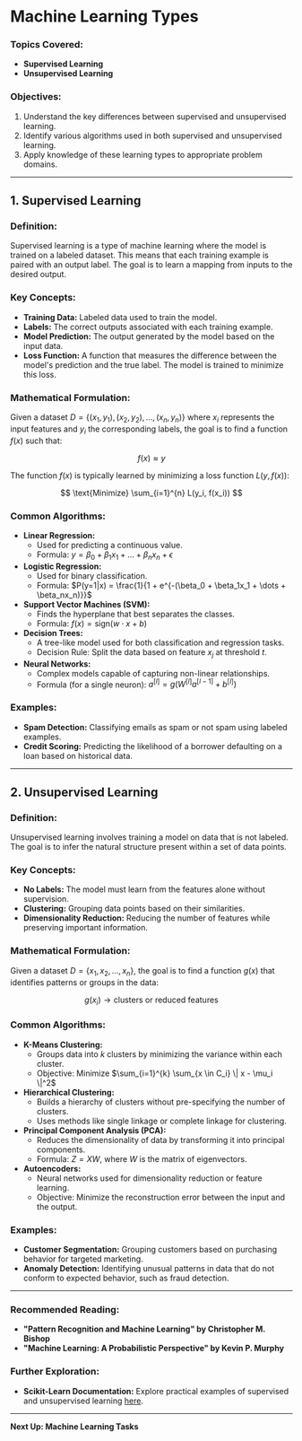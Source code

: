 # Machine Learning Types


### Topics Covered:
- **Supervised Learning**
- **Unsupervised Learning**

### Objectives:
1. Understand the key differences between supervised and unsupervised learning.
2. Identify various algorithms used in both supervised and unsupervised learning.
3. Apply knowledge of these learning types to appropriate problem domains.

---

## 1. Supervised Learning

### Definition:
Supervised learning is a type of machine learning where the model is trained on a labeled dataset. This means that each training example is paired with an output label. The goal is to learn a mapping from inputs to the desired output.

### Key Concepts:
- **Training Data:** Labeled data used to train the model.
- **Labels:** The correct outputs associated with each training example.
- **Model Prediction:** The output generated by the model based on the input data.
- **Loss Function:** A function that measures the difference between the model's prediction and the true label. The model is trained to minimize this loss.

### Mathematical Formulation:
Given a dataset $D = \{(x_1, y_1), (x_2, y_2), \dots, (x_n, y_n)\}$ where $x_i$ represents the input features and $y_i$ the corresponding labels, the goal is to find a function $f(x)$ such that:

$$ f(x) \approx y $$

The function $f(x)$ is typically learned by minimizing a loss function $L(y, f(x))$:

$$ \text{Minimize} \sum_{i=1}^{n} L(y_i, f(x_i)) $$

### Common Algorithms:
- **Linear Regression:**
  - Used for predicting a continuous value.
  - Formula: $y = \beta_0 + \beta_1x_1 + \dots + \beta_nx_n + \epsilon$
- **Logistic Regression:**
  - Used for binary classification.
  - Formula: $P(y=1|x) = \frac{1}{1 + e^{-(\beta_0 + \beta_1x_1 + \dots + \beta_nx_n)}}$
- **Support Vector Machines (SVM):**
  - Finds the hyperplane that best separates the classes.
  - Formula: $f(x) = \text{sign}(w \cdot x + b)$
- **Decision Trees:**
  - A tree-like model used for both classification and regression tasks.
  - Decision Rule: Split the data based on feature $x_j$ at threshold $t$.
- **Neural Networks:**
  - Complex models capable of capturing non-linear relationships.
  - Formula (for a single neuron): $a^{[l]} = g(W^{[l]}a^{[l-1]} + b^{[l]})$

### Examples:
- **Spam Detection:** Classifying emails as spam or not spam using labeled examples.
- **Credit Scoring:** Predicting the likelihood of a borrower defaulting on a loan based on historical data.

---

## 2. Unsupervised Learning

### Definition:
Unsupervised learning involves training a model on data that is not labeled. The goal is to infer the natural structure present within a set of data points.

### Key Concepts:
- **No Labels:** The model must learn from the features alone without supervision.
- **Clustering:** Grouping data points based on their similarities.
- **Dimensionality Reduction:** Reducing the number of features while preserving important information.

### Mathematical Formulation:
Given a dataset $D = \{x_1, x_2, \dots, x_n\}$, the goal is to find a function $g(x)$ that identifies patterns or groups in the data:

$$ g(x_i) \rightarrow \text{clusters or reduced features} $$

### Common Algorithms:
- **K-Means Clustering:**
  - Groups data into $k$ clusters by minimizing the variance within each cluster.
  - Objective: Minimize $\sum_{i=1}^{k} \sum_{x \in C_i} \| x - \mu_i \|^2$
- **Hierarchical Clustering:**
  - Builds a hierarchy of clusters without pre-specifying the number of clusters.
  - Uses methods like single linkage or complete linkage for clustering.
- **Principal Component Analysis (PCA):**
  - Reduces the dimensionality of data by transforming it into principal components.
  - Formula: $Z = XW$, where $W$ is the matrix of eigenvectors.
- **Autoencoders:**
  - Neural networks used for dimensionality reduction or feature learning.
  - Objective: Minimize the reconstruction error between the input and the output.

### Examples:
- **Customer Segmentation:** Grouping customers based on purchasing behavior for targeted marketing.
- **Anomaly Detection:** Identifying unusual patterns in data that do not conform to expected behavior, such as fraud detection.

---

### Recommended Reading:
- **"Pattern Recognition and Machine Learning" by Christopher M. Bishop**
- **"Machine Learning: A Probabilistic Perspective" by Kevin P. Murphy**

### Further Exploration:
- **Scikit-Learn Documentation:** Explore practical examples of supervised and unsupervised learning [here](https://scikit-learn.org/stable/).

---

**Next Up: Machine Learning Tasks**